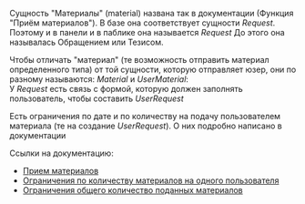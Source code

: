 Сущность "Материалы" (material) названа так в документации (Функция "Приём материалов").
В базе она соответствует сущности _Request_. Поэтому и в панели и в паблике она называется _Request_
До этого она называлась Обращением или Тезисом.

Чтобы отличать "материал" (те возможность отправить материал определенного типа) от той сущности, которую отправляет юзер, они по разному называются: _Material_ и _UserMaterial_:  
У _Request_ есть связь с формой, которую должен заполнять пользователь, чтобы составить _UserRequest_

Есть ограничения по дате и по количеству на подачу пользователем материала (те на создание _UserRequest_). О них подробно написано в документации

Ссылки на документацию:

- [Прием материалов](https://www.notion.so/studio256/6d4aa6151a73462eaddb58604ff3d3f5)
- [Ограничения по количеству материалов на одного пользователя](https://www.notion.so/3456b117d35644798463a41213fc2b38)
- [Oграничения общего количество поданных материалов](https://www.notion.so/studio256/456de155d7bc40f2b21acce4be7cfec2)
